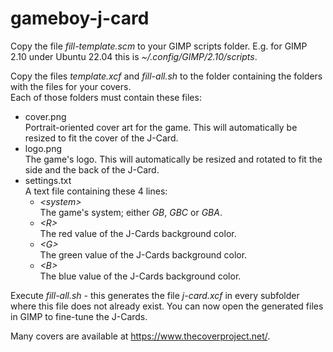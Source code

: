 # gameboy-j-card

Copy the file _fill-template.scm_ to your GIMP scripts folder. E.g. for GIMP 2.10 under Ubuntu 22.04 this is _~/.config/GIMP/2.10/scripts_.

Copy the files _template.xcf_ and _fill-all.sh_ to the folder containing the folders with the files for your covers.  
Each of those folders must contain these files:
* cover.png  
  Portrait-oriented cover art for the game. This will automatically be resized to fit the cover of the J-Card.
* logo.png  
  The game's logo. This will automatically be resized and rotated to fit the side and the back of the J-Card.
* settings.txt  
  A text file containing these 4 lines:
  * _\<system>_  
  The game's system; either _GB_, _GBC_ or _GBA_.
  * _\<R>_  
  The red value of the J-Cards background color.
  * _\<G>_  
  The green value of the J-Cards background color.
  * _\<B>_  
  The blue value of the J-Cards background color.

Execute _fill-all.sh_ - this generates the file _j-card.xcf_ in every subfolder where this file does not already exist. You can now open the generated files in GIMP to fine-tune the J-Cards.

Many covers are available at https://www.thecoverproject.net/.
